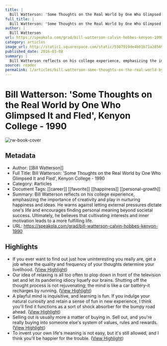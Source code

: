```yaml
---
title: |
  Bill Watterson: 'Some Thoughts on the Real World by One Who Glimpsed It and Fled', Kenyon College - 1990
full_title: |
  Bill Watterson: 'Some Thoughts on the Real World by One Who Glimpsed It and Fled', Kenyon College - 1990
author: |
  Bill Watterson
url: https://speakola.com/grad/bill-watterson-calvin-hobbes-kenyon-1990
category: articles
image_url: http://static1.squarespace.com/static/5507919de4b01b71a2856965/55177966e4b01b71131669c6/56deb28e59827ed85c22d103/1457435838245/watterson.jpg?format=1500w
published_date: 2016-03-08
summary: |
  Bill Watterson reflects on his college experience, emphasizing the importance of creativity and play in nurturing happiness and ideas. He warns against letting external pressures dictate one's life and encourages finding personal meaning beyond societal success. Ultimately, he believes that cultivating interests and inner motivation leads to a more fulfilling life.
source: reader
permalink: l/articles/bill-watterson-some-thoughts-on-the-real-world-by-one-who-glimpsed-it-and-fled-kenyon-college-1990
---
```

# Bill Watterson: 'Some Thoughts on the Real World by One Who Glimpsed It and Fled', Kenyon College - 1990

![rw-book-cover](http://static1.squarespace.com/static/5507919de4b01b71a2856965/55177966e4b01b71131669c6/56deb28e59827ed85c22d103/1457435838245/watterson.jpg?format=1500w)

## Metadata
- Author: [[Bill Watterson]]
- Full Title: Bill Watterson: 'Some Thoughts on the Real World by One Who Glimpsed It and Fled', Kenyon College - 1990
- Category: #articles
- Document Tags: [[career]] [[favorite]] [[happiness]] [[personal-growth]] 
- Summary: Bill Watterson reflects on his college experience, emphasizing the importance of creativity and play in nurturing happiness and ideas. He warns against letting external pressures dictate one's life and encourages finding personal meaning beyond societal success. Ultimately, he believes that cultivating interests and inner motivation leads to a more fulfilling life.
- URL: https://speakola.com/grad/bill-watterson-calvin-hobbes-kenyon-1990

## Highlights
- If you ever want to find out just how uninteresting you really are, get a job where the quality and frequency of your thoughts determine your livelihood. ([View Highlight](https://read.readwise.io/read/01je18qdhkb5bha16xch55wv8s))
- Our idea of relaxing is all too often to plop down in front of the television set and let its pandering idiocy liquefy our brains. Shutting off the thought process is not rejuvenating; the mind is like a car battery-it recharges by running. ([View Highlight](https://read.readwise.io/read/01je18r6vrq7d9y4s3xhey5v68))
- A playful mind is inquisitive, and learning is fun. If you indulge your natural curiosity and retain a sense of fun in new experience, I think you'll find it functions as a sort of shock absorber for the bumpy road ahead. ([View Highlight](https://read.readwise.io/read/01je18thhs6jjc05me1sa6jwj6))
- Selling out is usually more a matter of buying in. Sell out, and you're really buying into someone else's system of values, rules and rewards. ([View Highlight](https://read.readwise.io/read/01je19073zvw1yre651vhc6kds))
- To invent your own life's meaning is not easy, but it's still allowed, and I think you'll be happier for the trouble. ([View Highlight](https://read.readwise.io/read/01je1934rvs2tdeqetchgzcna1))


